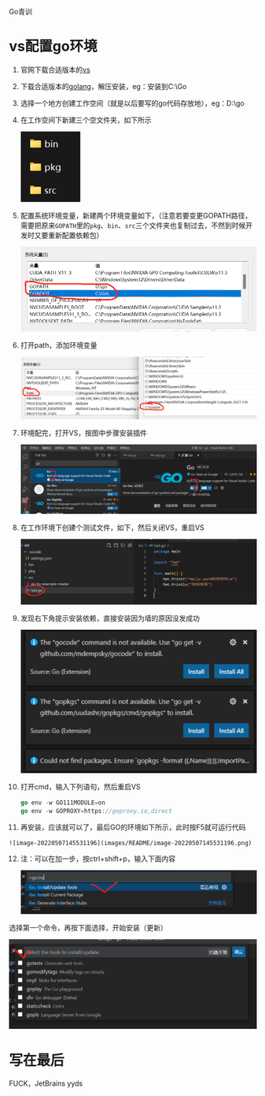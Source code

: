 Go青训

# vs配置go环境

1. 官网下载合适版本的[vs](https://code.visualstudio.com/)

2. 下载合适版本的[golang](https://golang.google.cn/dl/)，解压安装，eg：安装到C:\\Go

3. 选择一个地方创建工作空间（就是以后要写的go代码存放地），eg：D:\\go

4. 在工作空间下新建三个空文件夹，如下所示 

   ![image-20220507144436006](images/README/image-20220507144436006.png)

5. 配置系统环境变量，新建两个环境变量如下，（注意若要变更GOPATH路径，需要把原来`GOPATH`里的`pkg`、`bin`、`src`三个文件夹也复制过去，不然到时候开发时又要重新配置依赖包）

   ![image-20220507144621983](images/README/image-20220507144621983.png)

6. 打开path，添加环境变量

   ![image-20220507144852486](images/README/image-20220507144852486.png)

7. 环境配完，打开VS，按图中步骤安装插件

   ![image-20220507144958145](images/README/image-20220507144958145.png)

8. 在工作环境下创建个测试文件，如下，然后关闭VS，重启VS

   ![image-20220507145119931](images/README/image-20220507145119931.png)

9. 发现右下角提示安装依赖，直接安装因为墙的原因没发成功

   ![image-20220507145228748](images/README/image-20220507145228748.png)

10. 打开cmd，输入下列语句，然后重启VS

    ```go
    go env -w GO111MODULE=on
    go env -w GOPROXY=https://goproxy.io,direct
    ```

11.  再安装，应该就可以了，最后GO的环境如下所示，此时按F5就可运行代码

    ![image-20220507145531196](images/README/image-20220507145531196.png)

12. 注：可以在加一步，按ctrl+shift+p，输入下面内容

    ![image-20220507145709214](images/README/image-20220507145709214.png)

选择第一个命令，再按下面选择，开始安装（更新）

![image-20220507145729912](images/README/image-20220507145729912.png)



# 写在最后

FUCK，JetBrains yyds
